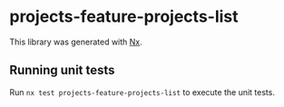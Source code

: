 # projects-feature-projects-list

This library was generated with [Nx](https://nx.dev).

## Running unit tests

Run `nx test projects-feature-projects-list` to execute the unit tests.
